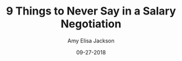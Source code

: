 ---
title: 9 Things to Never Say in a Salary Negotiation
publication: glassdoor
article_url: https://www.glassdoor.com/blog/9-things-to-never-say-in-a-salary-negotiation/
author: Amy Elisa Jackson
date: 09-27-2018
---